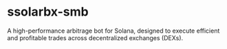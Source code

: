 # ssolarbx-smb
A high-performance arbitrage bot for Solana, designed to execute efficient and profitable trades across decentralized exchanges (DEXs).
